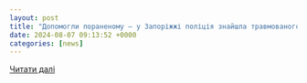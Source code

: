 ```yaml
---
layout: post
title: "Допомогли пораненому – у Запоріжжі поліція знайшла травмованого чоловіка (відео)"
date: 2024-08-07 09:13:52 +0000
categories: [news]
---
```


[Читати далі](https://tv5.zp.ua/dopomogli-poranenomy-y-zaporijji-policiia-znaishla-travmovanogo-cholovika-video/)
